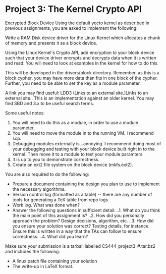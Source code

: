 # Project 3: The Kernel Crypto API
Encrypted Block Device
Using the default yocto kernel as described in previous assignments, you are asked to implement the following:

Write a RAM Disk device driver for the Linux Kernel which allocates a chunk of memory and presents it as a block device.

Using the Linux Kernel's Crypto API, add encryption to your block device such that your device driver encrypts and decrypts data when it is written and read. You will need to look at examples in the kernel for how to do this.

This will be developed in the drivers/block directory. Remember, as this is a block cypher, you may have more data than fits in one block of the cypher. Further, you need to be able to set the key as a module parameter.

A link you may find useful: LDD3 (Links to an external site.)Links to an external site.. This is an implementation against an older kernel. You may find SBD and 3.x to be useful search terms.

Some useful notes:

1. You will need to do this as a module, in order to use a module parameter.
2. You will need to move the module in to the running VM. I recommend scp.
3. Debugging modules externally is...annoying. I recommend doing most of your debugging and testing with your block device built right in to the kernel. Then move it to a module to test your module paramters.
4. It is up to you to demonstrate correctness.
5. Create an ext2 file system on the block device (mkfs.ext2).

You are also required to do the following:

* Prepare a document containing the design you plan to use to implement the necessary algorithms.
* Version control log (formatted as a table) -- there are any number of tools for generating a TeX table from repo logs
* Work log. What was done when?
* Answer the following questions in sufficient detail:
..1. What do you think the main point of this assignment is?
..2. How did you personally approach the problem? Design decisions, algorithm, etc.
..3. How did you ensure your solution was correct? Testing details, for instance. Ensure this is written in a way that the TAs can follow to ensure correctness.
..4. What did you learn?

Make sure your submission is a tarball labelled CS444_project3_#.tar.bz2 and includes the following:

* A linux patch file containing your solution
* The write-up in LaTeX format.